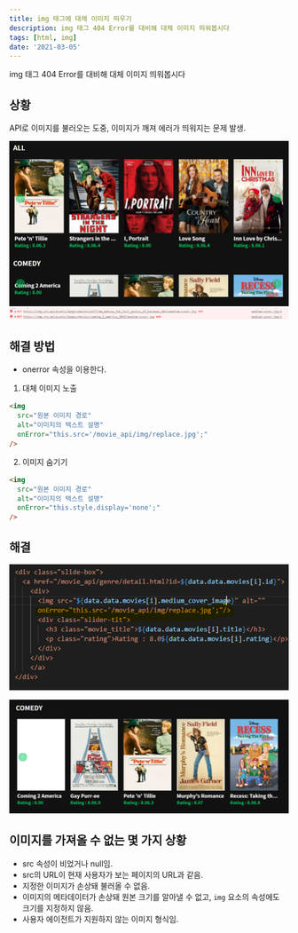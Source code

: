 ```yaml
---
title: img 태그에 대체 이미지 띄우기
description: img 태그 404 Error를 대비해 대체 이미지 띄워봅시다
tags: [html, img]
date: '2021-03-05'
---
```


img 태그 404 Error를 대비해 대체 이미지 띄워봅시다

<!--truncate-->

## 상황

API로 이미지를 불러오는 도중, 이미지가 깨져 에러가 띄워지는 문제 발생.

![comedy 슬라이드가 깨진 모습](./error1.png)
![404에러](./error2.png)

## 해결 방법

- onerror 속성을 이용한다.

1. 대체 이미지 노출

```html title="index.html" {4}
<img
  src="원본 이미지 경로"
  alt="이미지의 텍스트 설명"
  onError="this.src='/movie_api/img/replace.jpg';"
/>
```

2. 이미지 숨기기

```html title="index.html" {4}
<img
  src="원본 이미지 경로"
  alt="이미지의 텍스트 설명"
  onError="this.style.display='none';"
/>
```

## 해결

![solved1](./fixed1.png)

![solved2](./fixed2.png)

## 이미지를 가져올 수 없는 몇 가지 상황

- src 속성이 비었거나 null임.
- src의 URL이 현재 사용자가 보는 페이지의 URL과 같음.
- 지정한 이미지가 손상돼 불러올 수 없음.
- 이미지의 메타데이터가 손상돼 원본 크기를 알아낼 수 없고, `img` 요소의 속성에도 크기를 지정하지 않음.
- 사용자 에이전트가 지원하지 않는 이미지 형식임.
